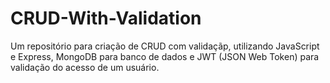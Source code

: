 # CRUD-With-Validation
Um repositório para criação de CRUD com validaçãp, utilizando JavaScript e Express, MongoDB para banco de dados e JWT (JSON Web Token) para validação do acesso de um usuário.
